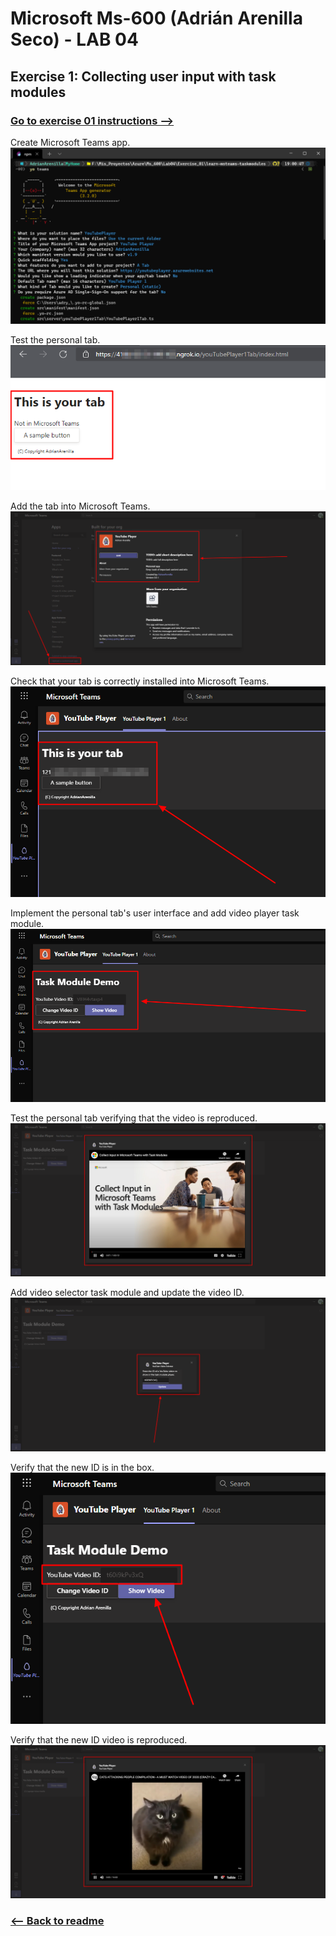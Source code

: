 # Microsoft Ms-600 (Adrián Arenilla Seco) - LAB 04


## Exercise 1: Collecting user input with task modules
### [Go to exercise 01 instructions -->](02-Exercise-1-Collecting-user-input-with-task-modules.md)



Create Microsoft Teams app.
![](Evidences/Image02a.png)


Test the personal tab.
![](Evidences/Image02b.png)


Add the tab into Microsoft Teams.
![](Evidences/Image02c.png)


Check that your tab is correctly installed into Microsoft Teams.
![](Evidences/Image02d.png)


Implement the personal tab's user interface and add video player task module.
![](Evidences/Image02e.png)


Test the personal tab verifying that the video is reproduced.
![](Evidences/Image02f.png)


Add video selector task module and update the video ID.
![](Evidences/Image02g.png)


Verify that the new ID is in the box.
![](Evidences/Image02h.png)


Verify that the new ID video is reproduced.
![](Evidences/Image02i.png)


### [<-- Back to readme](../../../../)
